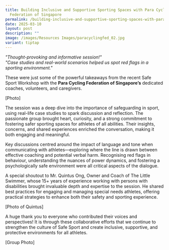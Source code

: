 ```yaml
---
title: Building Inclusive and Supportive Sporting Spaces with Para Cycling
  Federation of Singapore
permalink: /building-inclusive-and-supportive-sporting-spaces-with-para-cycling-federation-of-singapore/
date: 2025-03-10
layout: post
description: ""
image: /images/Resources Images/paracyclingfed_02.jpg
variant: tiptap
---
```

<p><em>"Thought-provoking and informative session!"</em>
<br><em>"Case studies and real-world scenarios helped us spot red flags in a sporting environment."</em>
</p>
<p>These were just some of the powerful takeaways from the recent Safe Sport
Workshop with the <strong>Para Cycling Federation of Singapore’s</strong> dedicated
coaches, volunteers, and caregivers.</p>
<p>[Photo]</p>
<p>The session was a deep dive into the importance of safeguarding in sport,
using real-life case studies to spark discussion and reflection. The passionate
group brought heart, curiosity, and a strong commitment to fostering safer
sporting spaces for athletes of all abilities. Their insights, concerns,
and shared experiences enriched the conversation, making it both engaging
and meaningful.</p>
<p>Key discussions centred around the impact of language and tone when communicating
with athletes—exploring where the line is drawn between effective coaching
and potential verbal harm. Recognising red flags in behaviour, understanding
the nuances of power dynamics, and fostering a psychologically safe environment
were all critical aspects of the dialogue.</p>
<p>A special shoutout to Mr. Quintus Ong, Owner and Coach of The Little Swimmer,
whose 15+ years of experience working with persons with disabilities brought
invaluable depth and expertise to the session. He shared best practices
for engaging and managing special needs athletes, offering practical strategies
to enhance both their safety and sporting experience.</p>
<p>[Photo of Quintus]</p>
<p>A huge thank you to everyone who contributed their voices and perspectives!
It is through these collaborative efforts that we continue to strengthen
the culture of Safe Sport and create inclusive, supportive, and protective
environments for all athletes.</p>
<p>[Group Photo]</p>